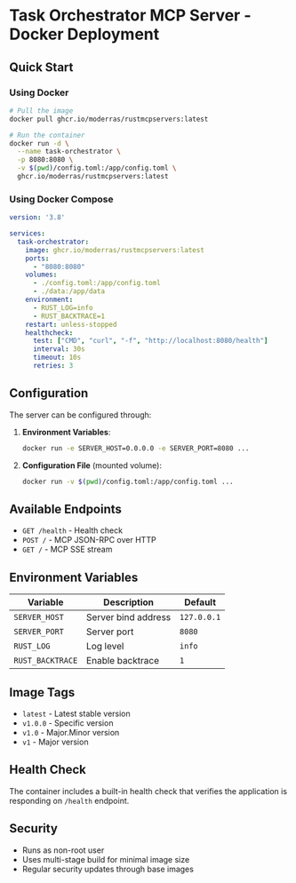 # Task Orchestrator MCP Server - Docker Deployment

## Quick Start

### Using Docker

```bash
# Pull the image
docker pull ghcr.io/moderras/rustmcpservers:latest

# Run the container
docker run -d \
  --name task-orchestrator \
  -p 8080:8080 \
  -v $(pwd)/config.toml:/app/config.toml \
  ghcr.io/moderras/rustmcpservers:latest
```

### Using Docker Compose

```yaml
version: '3.8'

services:
  task-orchestrator:
    image: ghcr.io/moderras/rustmcpservers:latest
    ports:
      - "8080:8080"
    volumes:
      - ./config.toml:/app/config.toml
      - ./data:/app/data
    environment:
      - RUST_LOG=info
      - RUST_BACKTRACE=1
    restart: unless-stopped
    healthcheck:
      test: ["CMD", "curl", "-f", "http://localhost:8080/health"]
      interval: 30s
      timeout: 10s
      retries: 3
```

## Configuration

The server can be configured through:

1. **Environment Variables**:
   ```bash
   docker run -e SERVER_HOST=0.0.0.0 -e SERVER_PORT=8080 ...
   ```

2. **Configuration File** (mounted volume):
   ```bash
   docker run -v $(pwd)/config.toml:/app/config.toml ...
   ```

## Available Endpoints

- `GET /health` - Health check
- `POST /` - MCP JSON-RPC over HTTP
- `GET /` - MCP SSE stream

## Environment Variables

| Variable | Description | Default |
|----------|-------------|---------|
| `SERVER_HOST` | Server bind address | `127.0.0.1` |
| `SERVER_PORT` | Server port | `8080` |
| `RUST_LOG` | Log level | `info` |
| `RUST_BACKTRACE` | Enable backtrace | `1` |

## Image Tags

- `latest` - Latest stable version
- `v1.0.0` - Specific version
- `v1.0` - Major.Minor version
- `v1` - Major version

## Health Check

The container includes a built-in health check that verifies the application is responding on `/health` endpoint.

## Security

- Runs as non-root user
- Uses multi-stage build for minimal image size
- Regular security updates through base images